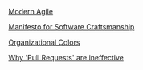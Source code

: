 <!--bl
(filemeta
    (title "General"))
/bl-->

[Modern Agile](https://www.youtube.com/watch?v=0PMYKxTkdU0)

[Manifesto for Software Craftsmanship](https://manifesto.softwarecraftsmanship.org/)

[Organizational Colors](https://www.workplacepeaceinstitute.com/post/reimagining-the-workplace-organizational-paradigms)

[Why 'Pull Requests' are ineffective](https://chelseatroy.com/2019/12/18/reviewing-pull-requests/)
